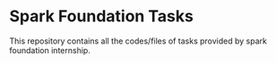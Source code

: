# Spark Foundation Tasks

This repository contains all the codes/files of tasks provided by spark foundation internship.

